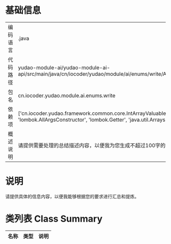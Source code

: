 # 基础信息

|      |      |
|------|------|
| 编码语言 | .java |
| 代码路径 | yudao-module-ai/yudao-module-ai-api/src/main/java/cn/iocoder/yudao/module/ai/enums/write/AiWriteTypeEnum.java |
| 包名 | cn.iocoder.yudao.module.ai.enums.write |
| 依赖项 | ['cn.iocoder.yudao.framework.common.core.IntArrayValuable', 'lombok.AllArgsConstructor', 'lombok.Getter', 'java.util.Arrays'] |
| 概述说明 | 请提供需要处理的总结描述内容，以便我为您生成不超过100字的概要说明。 |

# 说明

请提供具体的信息内容，以便我能够根据您的要求进行汇总和提炼。

# 类列表 Class Summary

| 名称   | 类型  | 说明 |
|-------|------|-------------|




